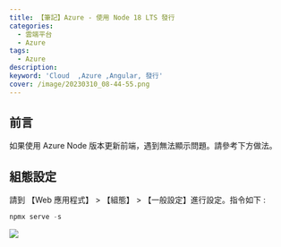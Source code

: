 ```yaml
---
title: 【筆記】Azure - 使用 Node 18 LTS 發行
categories: 
  - 雲端平台
  - Azure
tags: 
  - Azure
description:
keyword: 'Cloud  ,Azure ,Angular, 發行'
cover: /image/20230310_08-44-55.png
---
```


## 前言
如果使用 Azure Node 版本更新前端，遇到無法顯示問題。請參考下方做法。

## 組態設定
請到 【Web 應用程式】  > 【組態】 > 【一般設定】進行設定。指令如下 : 

```js
npmx serve -s 
```

![](/image/20230310_08-56-01.png)